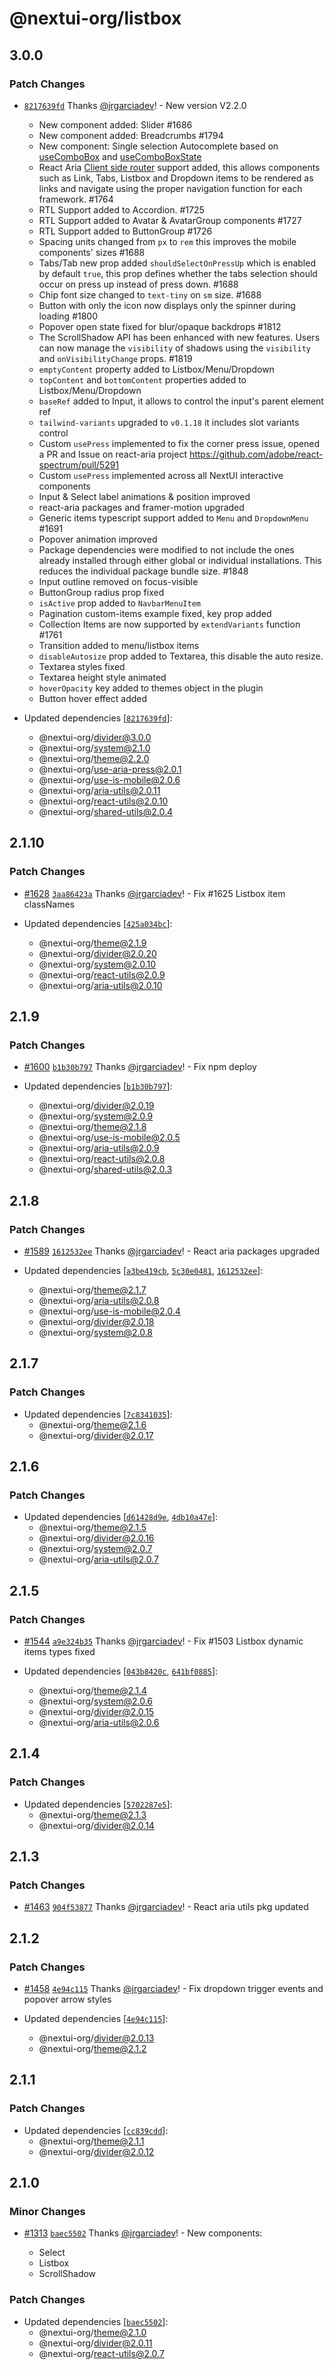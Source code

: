 # @nextui-org/listbox

## 3.0.0

### Patch Changes

- [`8217639fd`](https://github.com/nextui-org/nextui/commit/8217639fd49b844481aeeb688ea39e2d0ce05520) Thanks [@jrgarciadev](https://github.com/jrgarciadev)! - New version V2.2.0

  - New component added: Slider #1686
  - New component added: Breadcrumbs #1794
  - New component: Single selection Autocomplete based on [useComboBox](https://react-spectrum.adobe.com/react-aria/useComboBox.html#usecombobox) and [useComboBoxState](https://react-spectrum.adobe.com/react-stately/useComboBoxState.html#usecomboboxstate)
  - React Aria [Client side router](https://react-spectrum.adobe.com/react-aria/routing.html) support added, this allows components such as Link, Tabs, Listbox and Dropdown items to be rendered as links and navigate using the proper navigation function for each framework. #1764
  - RTL Support added to Accordion. #1725
  - RTL Support added to Avatar & AvatarGroup components #1727
  - RTL Support added to ButtonGroup #1726
  - Spacing units changed from `px` to `rem` this improves the mobile components' sizes #1688
  - Tabs/Tab new prop added `shouldSelectOnPressUp` which is enabled by default `true`, this prop defines whether the tabs selection should occur on press up instead of press down. #1688
  - Chip font size changed to `text-tiny` on `sm` size. #1688
  - Button with only the icon now displays only the spinner during loading #1800
  - Popover open state fixed for blur/opaque backdrops #1812
  - The ScrollShadow API has been enhanced with new features. Users can now manage the `visibility` of shadows using the `visibility` and `onVisibilityChange` props. #1819
  - `emptyContent` property added to Listbox/Menu/Dropdown
  - `topContent` and `bottomContent` properties added to Listbox/Menu/Dropdown
  - `baseRef` added to Input, it allows to control the input's parent element ref
  - `tailwind-variants` upgraded to `v0.1.18` it includes slot variants control
  - Custom `usePress` implemented to fix the corner press issue, opened a PR and Issue on react-aria project https://github.com/adobe/react-spectrum/pull/5291
  - Custom `usePress` implemented across all NextUI interactive components
  - Input & Select label animations & position improved
  - react-aria packages and framer-motion upgraded
  - Generic items typescript support added to `Menu` and `DropdownMenu` #1691
  - Popover animation improved
  - Package dependencies were modified to not include the ones already installed through either global or individual installations. This reduces the individual package bundle size. #1848
  - Input outline removed on focus-visible
  - ButtonGroup radius prop fixed
  - `isActive` prop added to `NavbarMenuItem`
  - Pagination custom-items example fixed, key prop added
  - Collection Items are now supported by `extendVariants` function #1761
  - Transition added to menu/listbox items
  - `disableAutosize` prop added to Textarea, this disable the auto resize.
  - Textarea styles fixed
  - Textarea height style animated
  - `hoverOpacity` key added to themes object in the plugin
  - Button hover effect added

- Updated dependencies [[`8217639fd`](https://github.com/nextui-org/nextui/commit/8217639fd49b844481aeeb688ea39e2d0ce05520)]:
  - @nextui-org/divider@3.0.0
  - @nextui-org/system@2.1.0
  - @nextui-org/theme@2.2.0
  - @nextui-org/use-aria-press@2.0.1
  - @nextui-org/use-is-mobile@2.0.6
  - @nextui-org/aria-utils@2.0.11
  - @nextui-org/react-utils@2.0.10
  - @nextui-org/shared-utils@2.0.4

## 2.1.10

### Patch Changes

- [#1628](https://github.com/nextui-org/nextui/pull/1628) [`3aa86423a`](https://github.com/nextui-org/nextui/commit/3aa86423aa4b0c56d2e14772bc081f98a5fbdb05) Thanks [@jrgarciadev](https://github.com/jrgarciadev)! - Fix #1625 Listbox item classNames

- Updated dependencies [[`425a034bc`](https://github.com/nextui-org/nextui/commit/425a034bca4aa5a86cfe4bc47c084366a7ad7e87)]:
  - @nextui-org/theme@2.1.9
  - @nextui-org/divider@2.0.20
  - @nextui-org/system@2.0.10
  - @nextui-org/react-utils@2.0.9
  - @nextui-org/aria-utils@2.0.10

## 2.1.9

### Patch Changes

- [#1600](https://github.com/nextui-org/nextui/pull/1600) [`b1b30b797`](https://github.com/nextui-org/nextui/commit/b1b30b7976f1d6652808fbf12ffde044f0861572) Thanks [@jrgarciadev](https://github.com/jrgarciadev)! - Fix npm deploy

- Updated dependencies [[`b1b30b797`](https://github.com/nextui-org/nextui/commit/b1b30b7976f1d6652808fbf12ffde044f0861572)]:
  - @nextui-org/divider@2.0.19
  - @nextui-org/system@2.0.9
  - @nextui-org/theme@2.1.8
  - @nextui-org/use-is-mobile@2.0.5
  - @nextui-org/aria-utils@2.0.9
  - @nextui-org/react-utils@2.0.8
  - @nextui-org/shared-utils@2.0.3

## 2.1.8

### Patch Changes

- [#1589](https://github.com/nextui-org/nextui/pull/1589) [`1612532ee`](https://github.com/nextui-org/nextui/commit/1612532eeeabbc49165546b1a2e7aebf89e7a1c2) Thanks [@jrgarciadev](https://github.com/jrgarciadev)! - React aria packages upgraded

- Updated dependencies [[`a3be419cb`](https://github.com/nextui-org/nextui/commit/a3be419cb3c693ae8cace15f9a863274d759ddb1), [`5c30e0481`](https://github.com/nextui-org/nextui/commit/5c30e04811ef9f973d6b59107c909db72d9876b5), [`1612532ee`](https://github.com/nextui-org/nextui/commit/1612532eeeabbc49165546b1a2e7aebf89e7a1c2)]:
  - @nextui-org/theme@2.1.7
  - @nextui-org/aria-utils@2.0.8
  - @nextui-org/use-is-mobile@2.0.4
  - @nextui-org/divider@2.0.18
  - @nextui-org/system@2.0.8

## 2.1.7

### Patch Changes

- Updated dependencies [[`7c8341035`](https://github.com/nextui-org/nextui/commit/7c8341035dbdd120cd78221b3cabab2e40e7478d)]:
  - @nextui-org/theme@2.1.6
  - @nextui-org/divider@2.0.17

## 2.1.6

### Patch Changes

- Updated dependencies [[`d61428d9e`](https://github.com/nextui-org/nextui/commit/d61428d9e6c1c0590593fb1f0136e226051b7e23), [`4db10a47e`](https://github.com/nextui-org/nextui/commit/4db10a47e96ad8315b5b96c2ff15574ac0fdeecc)]:
  - @nextui-org/theme@2.1.5
  - @nextui-org/divider@2.0.16
  - @nextui-org/system@2.0.7
  - @nextui-org/aria-utils@2.0.7

## 2.1.5

### Patch Changes

- [#1544](https://github.com/nextui-org/nextui/pull/1544) [`a9e324b35`](https://github.com/nextui-org/nextui/commit/a9e324b3515bab9883f3911747351ee69f9afb9d) Thanks [@jrgarciadev](https://github.com/jrgarciadev)! - Fix #1503 Listbox dynamic items types fixed

- Updated dependencies [[`043b8420c`](https://github.com/nextui-org/nextui/commit/043b8420cfb659cbb6bb36404807ec3cc8ac8592), [`641bf0885`](https://github.com/nextui-org/nextui/commit/641bf0885b6af2d7f36f27d83716a441975a5ca5)]:
  - @nextui-org/theme@2.1.4
  - @nextui-org/system@2.0.6
  - @nextui-org/divider@2.0.15
  - @nextui-org/aria-utils@2.0.6

## 2.1.4

### Patch Changes

- Updated dependencies [[`5702287e5`](https://github.com/nextui-org/nextui/commit/5702287e5622a8f0a0326c7cc0c200808c7971a8)]:
  - @nextui-org/theme@2.1.3
  - @nextui-org/divider@2.0.14

## 2.1.3

### Patch Changes

- [#1463](https://github.com/nextui-org/nextui/pull/1463) [`904f53877`](https://github.com/nextui-org/nextui/commit/904f5387793cf8cc594d4ff8c32e378439a8e4fa) Thanks [@jrgarciadev](https://github.com/jrgarciadev)! - React aria utils pkg updated

## 2.1.2

### Patch Changes

- [#1458](https://github.com/nextui-org/nextui/pull/1458) [`4e94c115`](https://github.com/nextui-org/nextui/commit/4e94c115281c2774424d687877e036a9af1bce01) Thanks [@jrgarciadev](https://github.com/jrgarciadev)! - Fix dropdown trigger events and popover arrow styles

- Updated dependencies [[`4e94c115`](https://github.com/nextui-org/nextui/commit/4e94c115281c2774424d687877e036a9af1bce01)]:
  - @nextui-org/divider@2.0.13
  - @nextui-org/theme@2.1.2

## 2.1.1

### Patch Changes

- Updated dependencies [[`cc839cdd`](https://github.com/nextui-org/nextui/commit/cc839cdd1fd54931bfba137e2f9b5e8007a7e47d)]:
  - @nextui-org/theme@2.1.1
  - @nextui-org/divider@2.0.12

## 2.1.0

### Minor Changes

- [#1313](https://github.com/nextui-org/nextui/pull/1313) [`baec5502`](https://github.com/nextui-org/nextui/commit/baec55029de7f17ba84d3e6c8c98358fd1f2695e) Thanks [@jrgarciadev](https://github.com/jrgarciadev)! - New components:

  - Select
  - Listbox
  - ScrollShadow

### Patch Changes

- Updated dependencies [[`baec5502`](https://github.com/nextui-org/nextui/commit/baec55029de7f17ba84d3e6c8c98358fd1f2695e)]:
  - @nextui-org/theme@2.1.0
  - @nextui-org/divider@2.0.11
  - @nextui-org/react-utils@2.0.7
